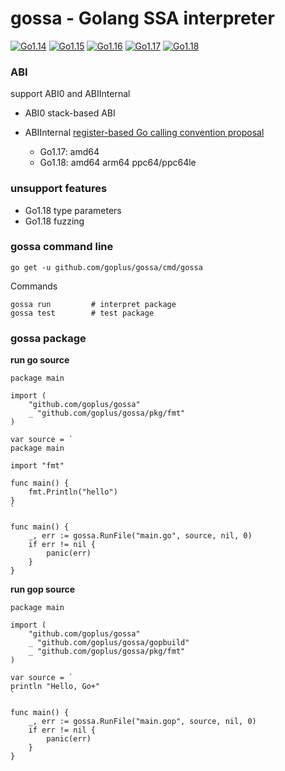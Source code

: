 # gossa - Golang SSA interpreter

[![Go1.14](https://github.com/goplus/gossa/workflows/Go1.14/badge.svg)](https://github.com/goplus/gossa/actions/workflows/go114.yml)
[![Go1.15](https://github.com/goplus/gossa/workflows/Go1.15/badge.svg)](https://github.com/goplus/gossa/actions/workflows/go115.yml)
[![Go1.16](https://github.com/goplus/gossa/workflows/Go1.16/badge.svg)](https://github.com/goplus/gossa/actions/workflows/go116.yml)
[![Go1.17](https://github.com/goplus/gossa/workflows/Go1.17/badge.svg)](https://github.com/goplus/gossa/actions/workflows/go117.yml)
[![Go1.18](https://github.com/goplus/gossa/workflows/Go1.18/badge.svg)](https://github.com/goplus/gossa/actions/workflows/go118.yml)

### ABI

support ABI0 and ABIInternal

- ABI0 stack-based ABI
- ABIInternal [register-based Go calling convention proposal](https://golang.org/design/40724-register-calling)

	- Go1.17: amd64
	- Go1.18: amd64 arm64 ppc64/ppc64le

### unsupport features

- Go1.18 type parameters
- Go1.18 fuzzing

### gossa command line
```
go get -u github.com/goplus/gossa/cmd/gossa
```

Commands
```
gossa run         # interpret package
gossa test        # test package
```

### gossa package

**run go source**
```
package main

import (
	"github.com/goplus/gossa"
	_ "github.com/goplus/gossa/pkg/fmt"
)

var source = `
package main

import "fmt"

func main() {
	fmt.Println("hello")
}
`

func main() {
	_, err := gossa.RunFile("main.go", source, nil, 0)
	if err != nil {
		panic(err)
	}
}

```

**run gop source**
```
package main

import (
	"github.com/goplus/gossa"
	_ "github.com/goplus/gossa/gopbuild"
	_ "github.com/goplus/gossa/pkg/fmt"
)

var source = `
println "Hello, Go+"
`

func main() {
	_, err := gossa.RunFile("main.gop", source, nil, 0)
	if err != nil {
		panic(err)
	}
}
```